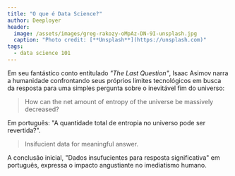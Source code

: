 ```yaml
---
title: "O que é Data Science?"
author: Deeployer
header:
  image: /assets/images/greg-rakozy-oMpAz-DN-9I-unsplash.jpg
  caption: "Photo credit: [**Unsplash**](https://unsplash.com)"
tags: 
  - data science 101
---
```


Em seu fantástico conto entitulado _"The Last Question"_, Isaac Asimov narra a humanidade confrontando seus próprios limites tecnológicos em busca da resposta para uma simples pergunta sobre o inevitável fim do universo: 

> How can the net amount of entropy of the universe be massively decreased?

Em português: "A quantidade total de entropia no universo pode ser revertida?". 

> Insifucient data for meaningful answer.

A conclusão inicial, "Dados insufucientes para resposta significativa" em português, expressa o impacto angustiante no imediatismo humano. 
